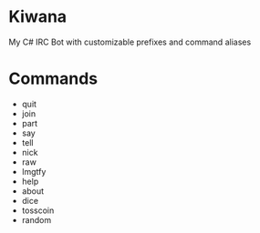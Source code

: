 Kiwana
======

My C# IRC Bot with customizable prefixes and command aliases

Commands
======

* quit
* join
* part
* say
* tell
* nick
* raw
* lmgtfy
* help
* about
* dice
* tosscoin
* random
